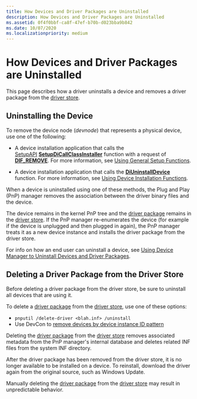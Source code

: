 ```yaml
---
title: How Devices and Driver Packages are Uninstalled
description: How Devices and Driver Packages are Uninstalled
ms.assetid: 0f4f0bbf-ca8f-47ef-b70b-d023bba9b842
ms.date: 10/07/2020
ms.localizationpriority: medium
---
```


# How Devices and Driver Packages are Uninstalled

This page describes how a driver uninstalls a device and removes a driver package from the [driver store](driver-store.md).

## Uninstalling the Device

To remove the device node (*devnode*) that represents a physical device, use one of the following:

* A device installation application that calls the [SetupAPI](setupapi.md) [**SetupDiCallClassInstaller**](/windows/win32/api/setupapi/nf-setupapi-setupdicallclassinstaller) function with a request of [**DIF_REMOVE**](./dif-remove.md). For more information, see [Using General Setup Functions](using-general-setup-functions.md).

* A device installation application that calls the [**DiUninstallDevice**](/windows/win32/api/newdev/nf-newdev-diuninstalldevice) function. For more information, see [Using Device Installation Functions](using-device-installation-functions.md).

When a device is uninstalled using one of these methods, the Plug and Play (PnP) manager removes the association between the driver binary files and the device.

The device remains in the kernel PnP tree and the [driver package](driver-packages.md) remains in the [driver store](driver-store.md). If the PnP manager re-enumerates the device (for example if the device is unplugged and then plugged in again), the PnP manager treats it as a new device instance and installs the driver package from the driver store.

For info on how an end user can uninstall a device, see  [Using Device Manager to Uninstall Devices and Driver Packages](using-device-manager-to-uninstall-devices-and-driver-packages.md).

## Deleting a Driver Package from the Driver Store

Before deleting a driver package from the driver store, be sure to uninstall all devices that are using it.

To delete a [driver package](driver-packages.md) from the [driver store](driver-store.md), use one of these options:

* `pnputil /delete-driver <blah.inf> /uninstall`
* Use DevCon to [remove devices by device instance ID pattern](../devtest/devcon-examples.md#ddk_example_35_remove_devices_by_device_instance_id_pattern_tools)

Deleting the [driver package](driver-packages.md) from the [driver store](driver-store.md) removes associated metadata from the PnP manager's internal database and deletes related INF files from the system INF directory.

After the driver package has been removed from the driver store, it is no longer available to be installed on a device. To reinstall, download the driver again from the original source, such as Windows Update.

Manually deleting the [driver package](driver-packages.md) from the [driver store](driver-store.md) may result in unpredictable behavior.


